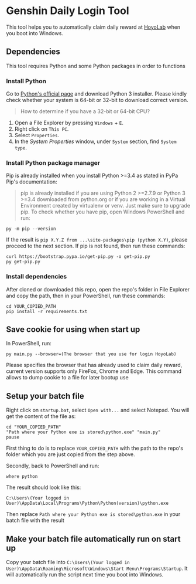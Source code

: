 # Genshin Daily Login Tool
This tool helps you to automatically claim daily reward at [HoyoLab](https://webstatic-sea.mihoyo.com/ys/event/signin-sea/index.html?act_id=e202102251931481&lang=vi-vn) when you boot into Windows.

## Dependencies
This tool requires Python and some Python packages in order to functions

### Install Python
Go to [Python's official page](https://www.python.org/downloads/windows/) and download
Python 3 installer. Please kindly check whether your system is 64-bit or 32-bit to download correct version.

> How to determine if you have a 32-bit or 64-bit CPU?
1. Open a File Explorer by pressing `Windows` + `E`.
2. Right click on `This PC`.
3. Select `Properties`.
4. In the *System Properties* window, under `System` section, find `System type`.

### Install Python package manager
Pip is already installed when you install Python >=3.4 as stated in PyPa Pip's documentation:
> pip is already installed if you are using Python 2 >=2.7.9 or Python 3 >=3.4 downloaded from python.org or if you are working in a Virtual Environment created by virtualenv or venv. Just make sure to upgrade pip.
To check whether you have pip, open Windows PowerShell and run:
```
py -m pip --version
```
If the result is `pip X.Y.Z from ...\site-packages\pip (python X.Y)`, please proceed to the next section.
If pip is not found, then run these commands:
```
curl https://bootstrap.pypa.io/get-pip.py -o get-pip.py
py get-pip.py
```

### Install dependencies
After cloned or downloaded this repo, open the repo's folder in File Explorer and copy the path,
then in your PowerShell, run these commands:
```
cd YOUR_COPIED_PATH
pip install -r requirements.txt
```

## Save cookie for using when start up
In PowerShell, run:
```
py main.py --browser=(The browser that you use for login HoyoLab)
```
Please specifies the browser that has already used to claim daily reward, current version supports only FireFox, Chrome and Edge.
This command allows to dump cookie to a file for later bootup use

## Setup your batch file
Right click on `startup.bat`, select `Open with...` and select Notepad. You will get the content of the file as:
```
cd "YOUR_COPIED_PATH"
"Path where your Python exe is stored\python.exe" "main.py"
pause
```
First thing to do is to replace `YOUR_COPIED_PATH` with the path to the repo's folder which you are just copied from the step above.

Secondly, back to PowerShell and run:
```
where python
```
The result should look like this:
```
C:\Users\(Your logged in User)\AppData\Local\Programs\Python\Python(version)\python.exe
```
Then replace `Path where your Python exe is stored\python.exe` in your batch file with the result


## Make your batch file automatically run on start up
Copy your batch file into `C:\Users\(Your logged in User)\AppData\Roaming\Microsoft\Windows\Start Menu\Programs\Startup`. It will automatically run the script next time you boot into Windows.
